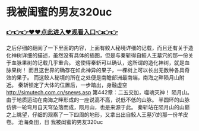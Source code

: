 # 我被闺蜜的男友320uc

### <a href="https://github.com/kjiuo/xiao/issues/1">👉👉👉♥♥点此进入♥观看入口👈👉👉</a>
 之后仔细的翻阅了一下里面的内容，上面有鲛人秘境详细的记载，而且还有关于造化神树详细的描述，虽然没有具体的插图，但是与秦斩得自鲛人王墓穴的那一份关于血脉果树的记载几乎重合。
    这使得秦斩可以确认，这所谓的造化神树，就是血脉果树！
    而且这世界的确存在如此神异的果子，一棵树上可以长出无数种各具奇效的果子。
    而这鲛人秘境的所在之处便是南瞻部洲最南端，南海之畔陨月山附近。
    秦斩锁定了大体的位置后，一步踏出，身融虚空
http://simutech.com.cn/snews.asp
第442章：二五交加，噬魂灭神！
    陨月山。
    由于地质运动在南海之畔形成的一座说高不高，说低不低的山脉。
    半圆环的山脉仿佛一轮弯月自天穹坠落而成，陨月山，也是来源于此。
    秦斩站在陨月山的山巅之上眺望，仔细的观察了一下四周的地形，又拿出出自鲛人王墓穴的那一份羊皮卷。
    沧海桑田，日
我被闺蜜的男友320uc
